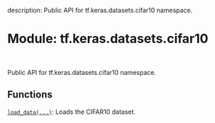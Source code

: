 description: Public API for tf.keras.datasets.cifar10 namespace.

<div itemscope itemtype="http://developers.google.com/ReferenceObject">
<meta itemprop="name" content="tf.keras.datasets.cifar10" />
<meta itemprop="path" content="Stable" />
</div>

# Module: tf.keras.datasets.cifar10

<!-- Insert buttons and diff -->

<table class="tfo-notebook-buttons tfo-api nocontent" align="left">

</table>



Public API for tf.keras.datasets.cifar10 namespace.



## Functions

[`load_data(...)`](../../../tf/keras/datasets/cifar10/load_data.md): Loads the CIFAR10 dataset.

